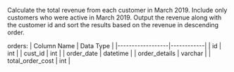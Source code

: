 Calculate the total revenue from each customer in March 2019. Include only customers who were active in March 2019.
Output the revenue along with the customer id and sort the results based on the revenue in descending order.

orders:
| Column Name      | Data Type  |
|------------------|------------|
| id               | int        |
| cust_id          | int        |
| order_date       | datetime   |
| order_details    | varchar    |
| total_order_cost | int        |

```

```
